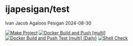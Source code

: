 ijapesigan/test
================
Ivan Jacob Agaloos Pesigan
2024-08-30

<!-- README.md is generated from .setup/readme/README.Rmd. Please edit that file -->

<!-- badges: start -->

[![Make
Project](https://github.com/ijapesigan/docker-test/actions/workflows/make.yml/badge.svg)](https://github.com/ijapesigan/docker-test/actions/workflows/make.yml)
[![Docker Build and Push
\[multi\]](https://github.com/ijapesigan/docker-test/actions/workflows/docker-build-push-multi.yml/badge.svg)](https://github.com/ijapesigan/docker-test/actions/workflows/docker-build-push-multi.yml)
[![Docker Build and Push Test \[multi\]
(Daily)](https://github.com/ijapesigan/docker-test/actions/workflows/docker-build-push-daily-multi-test.yml/badge.svg)](https://github.com/ijapesigan/docker-test/actions/workflows/docker-build-push-daily-multi-test.yml)
[![Shell
Check](https://github.com/ijapesigan/docker-test/actions/workflows/shellcheck.yml/badge.svg)](https://github.com/ijapesigan/docker-test/actions/workflows/shellcheck.yml)
<!-- badges: end -->
